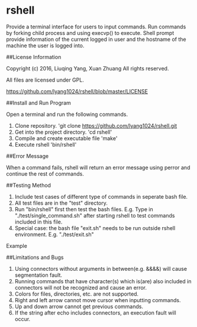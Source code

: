 # rshell

Provide a terminal interface for users to input commands. Run commands by forking child process and using execvp() to execute.
Shell prompt provide information of the current logged in user and the hostname of the machine the user is logged into.


##License Information

Copyright (c) 2016, Liuqing Yang, Xuan Zhuang
All rights reserved.

All files are licensed under GPL.

https://github.com/lyang1024/rshell/blob/master/LICENSE

##Install and Run Program

Open a terminal and run the following commands.

1. Clone repository.
'git clone https://github.com/lyang1024/rshell.git
2. Get into the project directory.
'cd rshell'
3. Compile and create executable file
'make'
4. Execute rshell
'bin/rshell'

##Error Message

When a command fails, rshell will return an error message using perror and continue the rest of commands. 

##Testing Method

1. Include test cases of different type of commands in seperate bash file.
2. All test files are in the "test" directory.
3. Run "bin/rshell" first then test the bash files. E.g. Type in "./test/single_command.sh" after starting rshell to test commands included in this file.
4. Special case: the bash file "exit.sh" needs to be run outside rshell environment. E.g. "./test/exit.sh" 

Example

##Limitations and Bugs

1. Using connectors without arguments in between(e.g. &&&&) will cause segmentation fault.
2. Running commands that have character(s) which is(are) also included in connectors will not be recognized and cause an error.
3. Colors for files, directories, etc. are not supported.
4. Right and left arrow cannot move cursor when inputting commands.
5. Up and down arrow cannot get previous commands. 
6. If the string after echo includes connectors, an execution fault will occur. 
